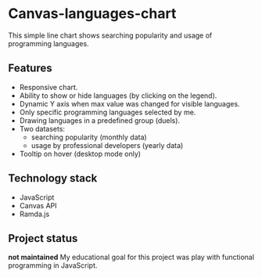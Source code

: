 # Canvas-languages-chart

This simple line chart shows searching popularity and usage of programming languages.

## Features

- Responsive chart.
- Ability to show or hide languages (by clicking on the legend).
- Dynamic Y axis when max value was changed for visible languages.
- Only specific programming languages selected by me.
- Drawing languages in a predefined group (duels).
- Two datasets:
  - searching popularity (monthly data)
  - usage by professional developers (yearly data)
- Tooltip on hover (desktop mode only)

## Technology stack

- JavaScript
- Canvas API
- Ramda.js

## Project status

**not maintained** My educational goal for this
project was play with functional programming in JavaScript.
